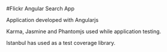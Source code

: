#Flickr Angular Search App

Application developed with Angularjs

Karma, Jasmine and Phantomjs used while application testing.

Istanbul has used as a test coverage library.
